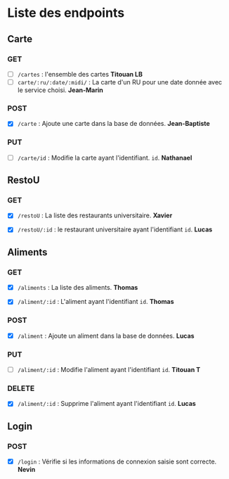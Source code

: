 # Liste des endpoints

## Carte

### GET

- [ ] `/cartes` : l'ensemble des cartes **Titouan LB**
- [ ] `carte/:ru/:date/:midi/` : La carte d'un RU pour une date donnée avec le service choisi. **Jean-Marin**

### POST

- [x] `/carte` : Ajoute une carte dans la base de données. **Jean-Baptiste**

### PUT

- [ ] `/carte/id` : Modifie la carte ayant l'identifiant. `id`. **Nathanael**

## RestoU

### GET

- [x] `/restoU` : La liste des restaurants universitaire. **Xavier**

- [x] `/restoU/:id` : le restaurant universitaire ayant l'identifiant `id`. **Lucas**

## Aliments

### GET

- [x] `/aliments` : La liste des aliments. **Thomas**

- [x] `/aliment/:id` : L'aliment ayant l'identifiant `id`. **Thomas**

### POST

- [x] `/aliment` : Ajoute un aliment dans la base de données. **Lucas**

### PUT

- [ ] `/aliment/:id` : Modifie l'aliment ayant l'identifiant `id`. **Titouan T**

### DELETE

- [x] `/aliment/:id` : Supprime l'aliment ayant l'identifiant `id`. **Lucas**

## Login

### POST

- [x] `/login` : Vérifie si les informations de connexion saisie sont correcte. **Nevin**
